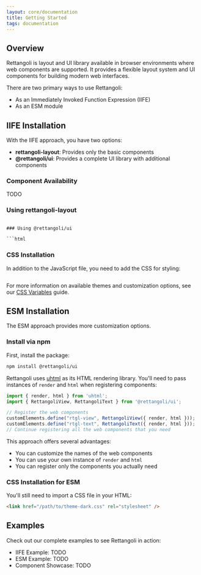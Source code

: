 ```yaml
---
layout: core/documentation
title: Getting Started
tags: documentation
---
```



## Overview

Rettangoli is layout and UI library available in browser environments where web components are supported. It provides a flexible layout system and UI components for building modern web interfaces.

There are two primary ways to use Rettangoli:

* As an Immediately Invoked Function Expression (IIFE)
* As an ESM module

## IIFE Installation

With the IIFE approach, you have two options:

* **rettangoli-layout**: Provides only the basic components
* **@rettangoli/ui**: Provides a complete UI library with additional components

### Component Availability

TODO

### Using rettangoli-layout

```html

### Using @rettangoli/ui

```html
```

### CSS Installation

In addition to the JavaScript file, you need to add the CSS for styling:

```html
```

For more information on available themes and customization options, see our [CSS Variables](/docs/introduction/css-variables) guide.

## ESM Installation

The ESM approach provides more customization options.

### Install via npm

First, install the package:

```bash
npm install @rettangoli/ui
```

Rettangoli uses [uhtml](https://github.com/WebReflection/uhtml) as its HTML rendering library. You'll need to pass instances of `render` and `html` when registering components:

```js
import { render, html } from 'uhtml';
import { RettangoliView, RettangoliText } from '@rettangoli/ui'; 

// Register the web components
customElements.define("rtgl-view", RettangoliView({ render, html }));
customElements.define("rtgl-text", RettangoliText({ render, html }));
// Continue registering all the web components that you need
```

This approach offers several advantages:

* You can customize the names of the web components
* You can use your own instance of `render` and `html`
* You can register only the components you actually need

### CSS Installation for ESM

You'll still need to import a CSS file in your HTML:

```html
<link href="/path/to/theme-dark.css" rel="stylesheet" />
```

## Examples

Check out our complete examples to see Rettangoli in action:

* IIFE Example: TODO
* ESM Example: TODO
* Component Showcase: TODO
